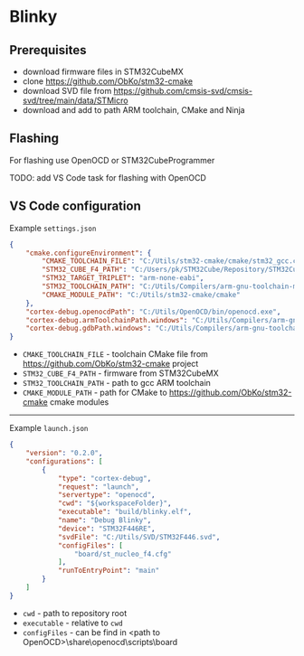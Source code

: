 # Blinky

## Prerequisites 

 - download firmware files in STM32CubeMX
 - clone https://github.com/ObKo/stm32-cmake
 - download SVD file from https://github.com/cmsis-svd/cmsis-svd/tree/main/data/STMicro
 - download and add to path ARM toolchain, CMake and Ninja

## Flashing

For flashing use OpenOCD or STM32CubeProgrammer

TODO: add VS Code task for flashing with OpenOCD

## VS Code configuration

Example `settings.json`

```json
{
    "cmake.configureEnvironment": {
        "CMAKE_TOOLCHAIN_FILE": "C:/Utils/stm32-cmake/cmake/stm32_gcc.cmake",
        "STM32_CUBE_F4_PATH": "C:/Users/pk/STM32Cube/Repository/STM32Cube_FW_F4_V1.27.1",
        "STM32_TARGET_TRIPLET": "arm-none-eabi",
        "STM32_TOOLCHAIN_PATH": "C:/Utils/Compilers/arm-gnu-toolchain-mingw/bin",
        "CMAKE_MODULE_PATH": "C:/Utils/stm32-cmake/cmake"
    },
    "cortex-debug.openocdPath": "C:/Utils/OpenOCD/bin/openocd.exe",
    "cortex-debug.armToolchainPath.windows": "C:/Utils/Compilers/arm-gnu-toolchain-mingw/bin",
    "cortex-debug.gdbPath.windows": "C:/Utils/Compilers/arm-gnu-toolchain-mingw/bin/arm-none-eabi-gdb.exe"
}
```

- `CMAKE_TOOLCHAIN_FILE` - toolchain CMake file from https://github.com/ObKo/stm32-cmake project
- `STM32_CUBE_F4_PATH` - firmware from STM32CubeMX
- `STM32_TOOLCHAIN_PATH` - path to gcc ARM toolchain
- `CMAKE_MODULE_PATH` - path for CMake to https://github.com/ObKo/stm32-cmake cmake modules

---

Example `launch.json`

```json
{
    "version": "0.2.0",
    "configurations": [
        {
            "type": "cortex-debug",
            "request": "launch",
            "servertype": "openocd",
            "cwd": "${workspaceFolder}",
            "executable": "build/blinky.elf",
            "name": "Debug Blinky",
            "device": "STM32F446RE",
            "svdFile": "C:/Utils/SVD/STM32F446.svd",
            "configFiles": [
                "board/st_nucleo_f4.cfg"
            ],
            "runToEntryPoint": "main"
        }
    ]
}
```

- `cwd` - path to repository root
- `executable` - relative to `cwd`
- `configFiles` - can be find in \<path to OpenOCD\>\share\openocd\scripts\board
